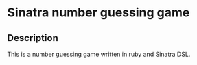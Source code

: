 # Sinatra number guessing game

## Description
This is a number guessing game written in ruby and Sinatra DSL.
